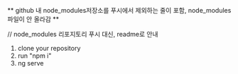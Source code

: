 ** github 내 node_modules저장소를 푸시에서 제외하는 줄이 포함, node_modules 파일이 안 올라감 **

// node_modules 리포지토리 푸시 대신, readme로 안내

1. clone your repository
2. run "npm i"
3. ng serve
